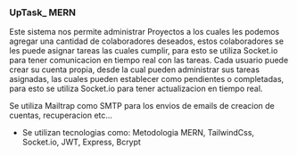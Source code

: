 ### UpTask_ MERN

Este sistema nos permite administrar Proyectos a los cuales les podemos agregar una cantidad de colaboradores deseados, estos colaboradores se les puede asignar tareas las cuales cumplir, para esto se utiliza Socket.io para tener comunicacion en tiempo real con las tareas.
Cada usuario puede crear su cuenta propia, desde la cual pueden administrar sus tareas asignadas, las cuales pueden establecer como pendientes o completadas, para esto se utiliza Socket.io para tener actualizacion en tiempo real.

Se utiliza Mailtrap como SMTP para los envios de emails de creacion de cuentas, recuperacion etc...

- Se utilizan tecnologias como:
    Metodologia MERN, TailwindCss, Socket.io, JWT, Express, Bcrypt
